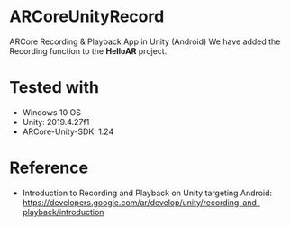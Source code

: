 # ARCoreUnityRecord
ARCore Recording &amp; Playback App in Unity (Android)
We have added the Recording function to the **HelloAR** project.

# Tested with
- Windows 10 OS
- Unity: 2019.4.27f1  
- ARCore-Unity-SDK: 1.24

# Reference
- Introduction to Recording and Playback on Unity targeting Android: https://developers.google.com/ar/develop/unity/recording-and-playback/introduction
